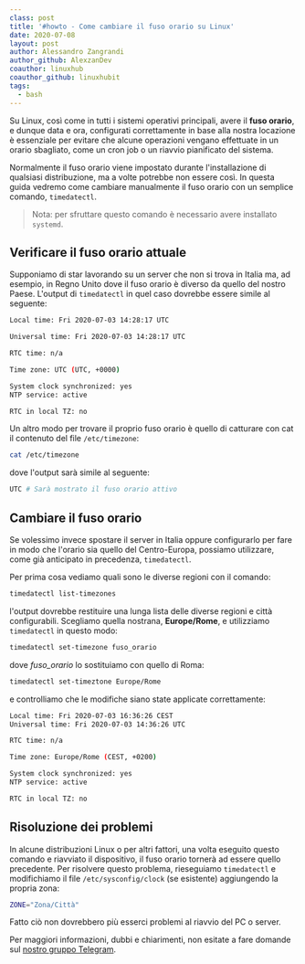 ```yaml
---
class: post
title: '#howto - Come cambiare il fuso orario su Linux'
date: 2020-07-08
layout: post
author: Alessandro Zangrandi
author_github: AlexzanDev
coauthor: linuxhub
coauthor_github: linuxhubit
tags:
  - bash
---
```

Su Linux, così come in tutti i sistemi operativi principali, avere il **fuso orario**, e dunque data e ora, configurati correttamente in base alla nostra locazione è essenziale per evitare che alcune operazioni vengano effettuate in un orario sbagliato, come un cron job o un riavvio pianificato del sistema.

Normalmente il fuso orario viene impostato durante l'installazione di qualsiasi distribuzione, ma a volte potrebbe non essere così. In questa guida vedremo come cambiare manualmente il fuso orario con un semplice comando, `timedatectl`.

> Nota: per sfruttare questo comando è necessario avere installato `systemd`.

## Verificare il fuso orario attuale

Supponiamo di star lavorando su un server che non si trova in Italia ma, ad esempio, in Regno Unito dove il fuso orario è diverso da quello del nostro Paese. L'output di `timedatectl` in quel caso dovrebbe essere simile al seguente:

```bash
Local time: Fri 2020-07-03 14:28:17 UTC

Universal time: Fri 2020-07-03 14:28:17 UTC

RTC time: n/a

Time zone: UTC (UTC, +0000)

System clock synchronized: yes
NTP service: active

RTC in local TZ: no
```

Un altro modo per trovare il proprio fuso orario è quello di catturare con cat il contenuto del file `/etc/timezone`:

```bash
cat /etc/timezone
```

dove l'output sarà simile al seguente:

```bash
UTC # Sarà mostrato il fuso orario attivo
```

## Cambiare il fuso orario

Se volessimo invece spostare il server in Italia oppure configurarlo per fare in modo che l'orario sia quello del Centro-Europa, possiamo utilizzare, come già anticipato in precedenza, `timedatectl`.

Per prima cosa vediamo quali sono le diverse regioni con il comando:

```bash
timedatectl list-timezones
```

l'output dovrebbe restituire una lunga lista delle diverse regioni e città configurabili. Scegliamo quella nostrana, **Europe/Rome**, e utilizziamo `timedatectl` in questo modo:

```bash
timedatectl set-timezone fuso_orario
```

dove *fuso_orario* lo sostituiamo con quello di Roma:

```bash
timedatectl set-timeztone Europe/Rome
```

e controlliamo che le modifiche siano state applicate correttamente:

```bash
Local time: Fri 2020-07-03 16:36:26 CEST
Universal time: Fri 2020-07-03 14:36:26 UTC

RTC time: n/a

Time zone: Europe/Rome (CEST, +0200)

System clock synchronized: yes
NTP service: active

RTC in local TZ: no
```

## Risoluzione dei problemi

In alcune distribuzioni Linux o per altri fattori, una volta eseguito questo comando e riavviato il dispositivo, il fuso orario tornerà ad essere quello precedente. Per risolvere questo problema, rieseguiamo `timedatectl` e modifichiamo il file `/etc/sysconfig/clock` (se esistente) aggiungendo la propria zona:

```bash
ZONE="Zona/Città"
```

Fatto ciò non dovrebbero più esserci problemi al riavvio del PC o server.



Per maggiori informazioni, dubbi e chiarimenti, non esitate a fare domande sul [nostro gruppo Telegram](https://t.me/linuxpeople).